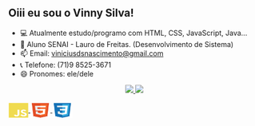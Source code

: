 ## Oiii eu sou o Vinny Silva!

- 💻 Atualmente estudo/programo com HTML, CSS, JavaScript, Java...
- 🎒 Aluno SENAI - Lauro de Freitas. (Desenvolvimento de Sistema)
- 📫 Email: viniciusdsnascimento@gmail.com
- 📞 Telefone: (71)9 8525-3671
- 😄 Pronomes: ele/dele
<div align="center">
  <a href="https://github.com/VinnyGomesz">
  <img height="180em" src="https://github-readme-stats.vercel.app/api?username=VinnyGomesz&show_icons=true&theme=dracula&include_all_commits=true&count_private=true"/>  
  <img height="180em" src="https://github-readme-stats.vercel.app/api/top-langs/?username=VinnyGomesz&layout=compact&langs_count=7&theme=dracula"/>
</div>
  <div style="display: inline_block"><br>
    <img align="center" alt="Vinny-Js" height="30" width="40" src="https://raw.githubusercontent.com/devicons/devicon/master/icons/javascript/javascript-plain.svg">
  <img align="center" alt="Vinny-HTML" height="30" width="40" src="https://raw.githubusercontent.com/devicons/devicon/master/icons/html5/html5-original.svg">
  <img align="center" alt="Vinny-CSS" height="30" width="40" src="https://raw.githubusercontent.com/devicons/devicon/master/icons/css3/css3-original.svg">
  </div>
